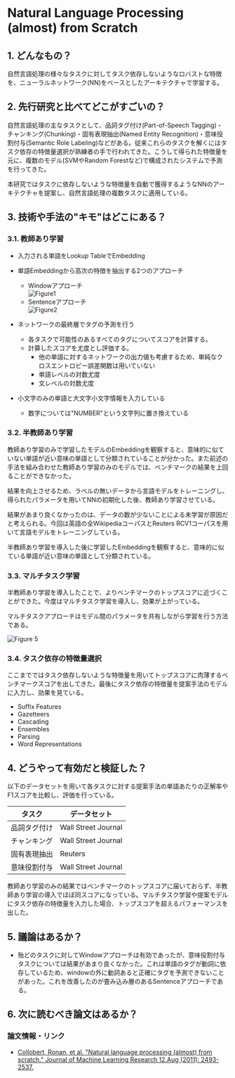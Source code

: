 # Natural Language Processing (almost) from Scratch

## 1. どんなもの？

自然言語処理の様々なタスクに対してタスク依存しないようなロバストな特徴を、ニューラルネットワーク(NN)をベースとしたアーキテクチャで学習する。

## 2. 先行研究と比べてどこがすごいの？

自然言語処理の主なタスクとして、品詞タグ付け(Part-of-Speech Tagging)・チャンキング(Chunking)・固有表現抽出(Named Entity Recognition)・意味役割付与(Semantic Role Labeling)などがある。従来これらのタスクを解くにはタスク依存の特徴量選択が熟練者の手で行われてきた。こうして得られた特徴量を元に、複数のモデル(SVMやRandom Forestなど)で構成されたシステムで予測を行ってきた。

本研究ではタスクに依存しないような特徴量を自動で獲得するようなNNのアーキテクチャを提案し、自然言語処理の複数タスクに適用している。

## 3. 技術や手法の"キモ"はどこにある？

### 3.1. 教師あり学習

* 入力される単語をLookup TableでEmbedding

* 単語Embeddingから高次の特徴を抽出する2つのアプローチ
  * Windowアプローチ  
  ![Figure1](https://raw.githubusercontent.com/shunk031/paper-survey/master/images/NLP/Natural_Language_Processing_almost_from_Scratch/figure1.png)
  * Sentenceアプローチ  
  ![Figure2](https://raw.githubusercontent.com/shunk031/paper-survey/master/images/NLP/Natural_Language_Processing_almost_from_Scratch/figure2.png)
  
* ネットワークの最終層でタグの予測を行う
  * 各タスクで可能性のあるすべてのタグについてスコアを計算する。
  * 計算したスコアを尤度とし評価する。
	* 他の単語に対するネットワークの出力値も考慮するため、単純なクロスエントロピー誤差関数は用いていない
	* 単語レベルの対数尤度
	* 文レベルの対数尤度

* 小文字のみの単語と大文字小文字情報を入力している
  * 数字については"NUMBER"という文字列に置き換えている
  
### 3.2. 半教師あり学習

教師あり学習のみで学習したモデルのEmbeddingを観察すると、意味的に似ていない単語が近い意味の単語として分類されていることが分かった。また前述の手法を組み合わせた教師あり学習のみのモデルでは、ベンチマークの結果を上回ることができなかった。

結果を向上させるため、ラベルの無いデータから言語モデルをトレーニングし、得られたパラメータを用いてNNの初期化した後、教師あり学習させている。

結果があまり良くなかったのは、データの数が少ないことによる未学習が原因だと考えられる。今回は英語の全WikipediaコーパスとReuters RCV1コーパスを用いて言語モデルをトレーニングしている。

半教師あり学習を導入した後に学習したEmbeddingを観察すると、意味的に似ている単語が近い意味の単語として分類されている。

### 3.3. マルチタスク学習

半教師あり学習を導入したことで、よりベンチマークのトップスコアに近づくことができた。今度はマルチタスク学習を導入し、効果が上がっている。

マルチタスクアプローチはモデル間のパラメータを共有しながら学習を行う方法である。

![Figure 5](https://raw.githubusercontent.com/shunk031/paper-survey/master/images/NLP/Natural_Language_Processing_almost_from_Scratch/figure5.png)

### 3.4. タスク依存の特徴量選択

ここまでではタスク依存しないような特徴量を用いてトップスコアに肉薄するベンチマークスコアを出してきた。最後にタスク依存の特徴量を提案手法のモデルに入力し、効果を見ている。

* Suffix Features
* Gazetteers
* Cascading
* Ensembles
* Parsing
* Word Representations

## 4. どうやって有効だと検証した？

以下のデータセットを用いて各タスクに対する提案手法の単語あたりの正解率やF1スコアを比較し、評価を行っている。

| タスク       | データセット        |
|--------------|---------------------|
| 品詞タグ付け | Wall Street Journal |
| チャンキング | Wall Street Journal |
| 固有表現抽出 | Reuters             |
| 意味役割付与 | Wall Street Journal |

教師あり学習のみの結果ではベンチマークのトップスコアに届いておらず、半教師あり学習の導入でほぼ同スコアになっている。マルチタスク学習や提案モデルにタスク依存の特徴量を入力した場合、トップスコアを超えるパフォーマンスを出した。

## 5. 議論はあるか？

* 殆どのタスクに対してWindowアプローチは有効であったが、意味役割付与タスクについては結果があまり良くなかった。これは単語のタグが動詞に依存しているため、windowの外に動詞あると正確にタグを予測できないことがあった。これを改善したのが畳み込み層のあるSentenceアプローチである。

## 6. 次に読むべき論文はあるか？

### 論文情報・リンク

* [Collobert, Ronan, et al. "Natural language processing (almost) from scratch." Journal of Machine Learning Research 12.Aug (2011): 2493-2537.](http://www.jmlr.org/papers/volume12/collobert11a/collobert11a.pdf)
